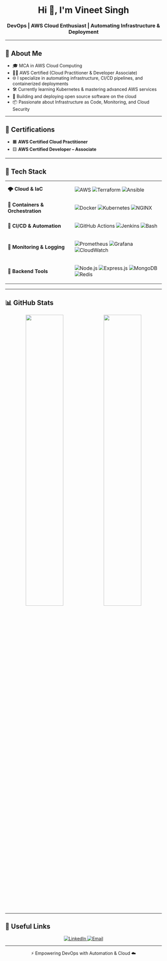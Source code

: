 <h1 align="center">Hi 👋, I'm Vineet Singh</h1>
<h3 align="center">DevOps | AWS Cloud Enthusiast | Automating Infrastructure & Deployment</h3>

---

## 🚀 About Me

- 🎓 MCA in AWS Cloud Computing  
- 🧑‍💻 AWS Certified (Cloud Practitioner & Developer Associate)  
- 🌐 I specialize in automating infrastructure, CI/CD pipelines, and containerized deployments  
- 🛠 Currently learning Kubernetes & mastering advanced AWS services  
- 🎯 Building and deploying open source software on the cloud  
- 📦 Passionate about Infrastructure as Code, Monitoring, and Cloud Security  

---

## 🏅 Certifications

- 🟧 **AWS Certified Cloud Practitioner**  
- 🟨 **AWS Certified Developer – Associate**  

---

## 🧰 Tech Stack

<table>
  <tr>
    <td><strong>🌩 Cloud & IaC</strong></td>
    <td>

![AWS](https://img.shields.io/badge/AWS-%23FF9900.svg?logo=amazon-aws&logoColor=white&style=for-the-badge)
![Terraform](https://img.shields.io/badge/Terraform-%235835CC.svg?logo=terraform&logoColor=white&style=for-the-badge)
![Ansible](https://img.shields.io/badge/Ansible-%23EE0000.svg?logo=ansible&logoColor=white&style=for-the-badge)

  </td>
  </tr>
  <tr>
    <td><strong>🐳 Containers & Orchestration</strong></td>
    <td>

![Docker](https://img.shields.io/badge/Docker-%230db7ed.svg?logo=docker&logoColor=white&style=for-the-badge)
![Kubernetes](https://img.shields.io/badge/Kubernetes-%23326ce5.svg?logo=kubernetes&logoColor=white&style=for-the-badge)
![NGINX](https://img.shields.io/badge/Nginx-%23009639.svg?logo=nginx&logoColor=white&style=for-the-badge)

  </td>
  </tr>
  <tr>
    <td><strong>🔁 CI/CD & Automation</strong></td>
    <td>

![GitHub Actions](https://img.shields.io/badge/GitHub_Actions-%232671E5.svg?logo=github-actions&logoColor=white&style=for-the-badge)
![Jenkins](https://img.shields.io/badge/Jenkins-%23D24939.svg?logo=jenkins&logoColor=white&style=for-the-badge)
![Bash](https://img.shields.io/badge/Bash-%234EAA25.svg?logo=gnu-bash&logoColor=white&style=for-the-badge)

  </td>
  </tr>
  <tr>
    <td><strong>🧠 Monitoring & Logging</strong></td>
    <td>

![Prometheus](https://img.shields.io/badge/Prometheus-%23E6522C.svg?logo=prometheus&logoColor=white&style=for-the-badge)
![Grafana](https://img.shields.io/badge/Grafana-%23F46800.svg?logo=grafana&logoColor=white&style=for-the-badge)
![CloudWatch](https://img.shields.io/badge/AWS_CloudWatch-%23FF4F00.svg?logo=amazon-aws&logoColor=white&style=for-the-badge)

  </td>
  </tr>
  <tr>
    <td><strong>🔧 Backend Tools</strong></td>
    <td>

![Node.js](https://img.shields.io/badge/Node.js-%23339933.svg?logo=node.js&logoColor=white&style=for-the-badge)
![Express.js](https://img.shields.io/badge/Express-%23000000.svg?logo=express&logoColor=white&style=for-the-badge)
![MongoDB](https://img.shields.io/badge/MongoDB-%2347A248.svg?logo=mongodb&logoColor=white&style=for-the-badge)
![Redis](https://img.shields.io/badge/Redis-%23DC382D.svg?logo=redis&logoColor=white&style=for-the-badge)

  </td>
  </tr>
</table>

---

## 📊 GitHub Stats

<div align="center">
  <img src="https://github-readme-stats.vercel.app/api?username=vinsin21&show_icons=true&count_private=true&theme=radical" width="49%" />
  <img src="https://github-readme-streak-stats.herokuapp.com/?user=vinsin21&theme=radical" width="49%" />
</div>

---

## 🔗 Useful Links

<p align="center">
  <a href="https://www.linkedin.com/in/vineet21" target="_blank">
    <img alt="LinkedIn" src="https://img.shields.io/badge/LinkedIn-%230077B5.svg?style=for-the-badge&logo=linkedin&logoColor=white"/>
  </a>
  <a href="mailto:vinsin.cloud@gmail.com">
    <img alt="Email" src="https://img.shields.io/badge/Gmail-%23D14836.svg?style=for-the-badge&logo=gmail&logoColor=white"/>
  </a>
  <!-- Optional: Add your blog or portfolio -->
  <!-- <a href="https://your-blog-or-site.com" target="_blank">
    <img alt="Portfolio" src="https://img.shields.io/badge/Website-%2312100E.svg?style=for-the-badge&logo=google-chrome&logoColor=white"/>
  </a> -->
</p>

---

<div align="center">⚡ Empowering DevOps with Automation & Cloud ☁️</div>

